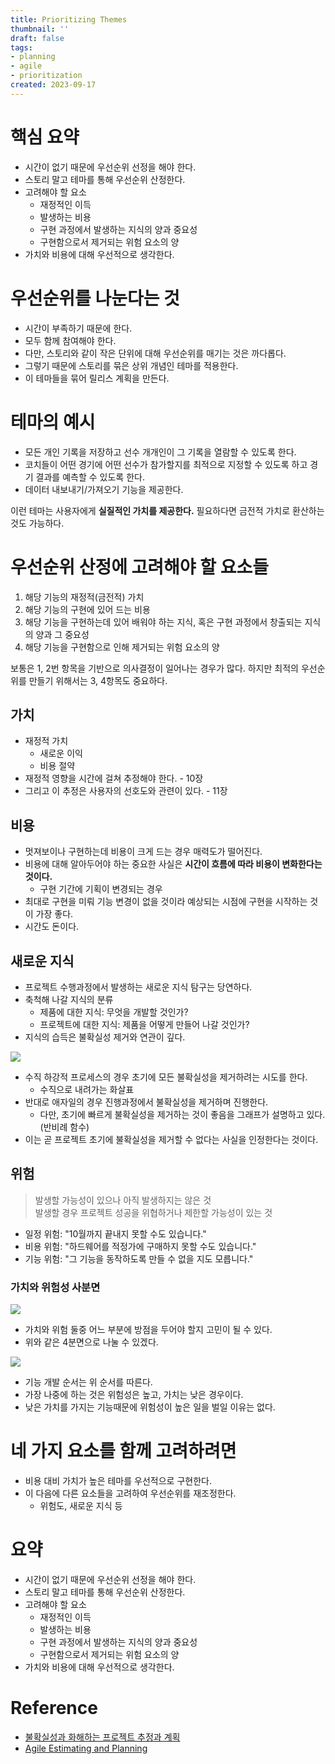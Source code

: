 ```yaml
---
title: Prioritizing Themes
thumbnail: ''
draft: false
tags:
- planning
- agile
- prioritization
created: 2023-09-17
---
```


# 핵심 요약

* 시간이 없기 때문에 우선순위 선정을 해야 한다.
* 스토리 말고 테마를 통해 우선순위 산정한다.
* 고려해야 할 요소
  * 재정적인 이득
  * 발생하는 비용
  * 구현 과정에서 발생하는 지식의 양과 중요성
  * 구현함으로서 제거되는 위험 요소의 양
* 가치와 비용에 대해 우선적으로 생각한다.

# 우선순위를 나눈다는 것

* 시간이 부족하기 때문에 한다.
* 모두 함께 참여해야 한다.
* 다만, 스토리와 같이 작은 단위에 대해 우선순위를 매기는 것은 까다롭다.
* 그렇기 때문에 스토리를 묶은 상위 개념인 테마를 적용한다.
* 이 테마들을 묶어 릴리스 계획을 만든다.

# 테마의 예시

* 모든 개인 기록을 저장하고 선수 개개인이 그 기록을 열람할 수 있도록 한다.
* 코치들이 어떤 경기에 어떤 선수가 참가할지를 최적으로 지정할 수 있도록 하고 경기 결과를 예측할 수 있도록 한다.
* 데이터 내보내기/가져오기 기능을 제공한다.

이런 테마는 사용자에게 **실질적인 가치를 제공한다.** 필요하다면 금전적 가치로 환산하는 것도 가능하다.

# 우선순위 산정에 고려해야 할 요소들

1. 해당 기능의 재정적(금전적) 가치
1. 해당 기능의 구현에 있어 드는 비용
1. 해당 기능을 구현하는데 있어 배워야 하는 지식, 혹은 구현 과정에서 창출되는 지식의 양과 그 중요성
1. 해당 기능을 구현함으로 인해 제거되는 위험 요소의 양

보통은 1, 2번 항목을 기반으로 의사결정이 일어나는 경우가 많다. 하지만 최적의 우선순위를 만들기 위해서는 3, 4항목도 중요하다.

## 가치

* 재정적 가치
  * 새로운 이익
  * 비용 절약
* 재정적 영향을 시간에 걸쳐 추정해야 한다. - 10장
* 그리고 이 추정은 사용자의 선호도와 관련이 있다. - 11장

## 비용

* 멋져보이나 구현하는데 비용이 크게 드는 경우 매력도가 떨어진다.
* 비용에 대해 알아두어야 하는 중요한 사실은 **시간이 흐름에 따라 비용이 변화한다는 것이다.**
  * 구현 기간에 기획이 변경되는 경우
* 최대로 구현을 미뤄 기능 변경이 없을 것이라 예상되는 시점에 구현을 시작하는 것이 가장 좋다.
* 시간도 돈이다.

## 새로운 지식

* 프로젝트 수행과정에서 발생하는 새로운 지식 탐구는 당연하다.
* 축척해 나갈 지식의 분류
  * 제품에 대한 지식: 무엇을 개발할 것인가?
  * 프로젝트에 대한 지식: 제품을 어떻게 만들어 나갈 것인가?
* 지식의 습득은 불확실성 제거와 연관이 깊다.

![](AgileEstimatingAndPlanning_09_PrioritizingThemes_0.png)

* 수직 하강적 프로세스의 경우 초기에 모든 불확실성을 제거하려는 시도를 한다.
  * 수직으로 내려가는 화살표
* 반대로 애자일의 경우 진행과정에서 불확실성을 제거하며 진행한다.
  * 다만, 초기에 빠르게 불확실성을 제거하는 것이 좋음을 그래프가 설명하고 있다. (반비례 함수)
* 이는 곧 프로젝트 초기에 불확실성을 제거할 수 없다는 사실을 인정한다는 것이다.

## 위험

 > 
 > 발생할 가능성이 있으나 아직 발생하지는 않은 것 <br> 발생할 경우 프로젝트 성공을 위협하거나 제한할 가능성이 있는 것

* 일정 위험: "10월까지 끝내지 못할 수도 있습니다."
* 비용 위험: "하드웨어를 적정가에 구매하지 못할 수도 있습니다."
* 기능 위험: "그 기능을 동작하도록 만들 수 없을 지도 모릅니다."

### 가치와 위험성 사분면

![](AgileEstimatingAndPlanning_09_PrioritizingThemes_1.png)

* 가치와 위험 둘중 어느 부분에 방점을 두어야 할지 고민이 될 수 있다.
* 위와 같은 4분면으로 나눌 수 있겠다.

![](AgileEstimatingAndPlanning_09_PrioritizingThemes_2.png)

* 기능 개발 순서는 위 순서를 따른다.
* 가장 나중에 하는 것은 위험성은 높고, 가치는 낮은 경우이다.
* 낮은 가치를 가지는 기능때문에 위험성이 높은 일을 벌일 이유는 없다.

# 네 가지 요소를 함께 고려하려면

* 비용 대비 가치가 높은 테마를 우선적으로 구현한다.
* 이 다음에 다른 요소들을 고려하여 우선순위를 재조정한다.
  * 위험도, 새로운 지식 등

# 요약

* 시간이 없기 때문에 우선순위 선정을 해야 한다.
* 스토리 말고 테마를 통해 우선순위 산정한다.
* 고려해야 할 요소
  * 재정적인 이득
  * 발생하는 비용
  * 구현 과정에서 발생하는 지식의 양과 중요성
  * 구현함으로서 제거되는 위험 요소의 양
* 가치와 비용에 대해 우선적으로 생각한다.

# Reference

* [불확실성과 화해하는 프로젝트 추정과 계획](http://www.yes24.com/Product/Goods/3067853)
* [Agile Estimating and Planning](https://www.amazon.com/Agile-Estimating-Planning-Mike-Cohn/dp/0131479415)
